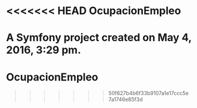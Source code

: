 <<<<<<< HEAD
OcupacionEmpleo
===============

A Symfony project created on May 4, 2016, 3:29 pm.
=======
# OcupacionEmpleo
>>>>>>> 50f627b4b6f33b9107a1e17ccc5e7a1746e85f3d
